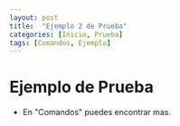 ```yaml
---
layout: post
title:  "Ejemplo 2 de Prueba"
categories: [Inicio, Prueba]
tags: [Comandos, Ejemplo]
---
```


# Ejemplo de Prueba

- En "Comandos" puedes encontrar mas.